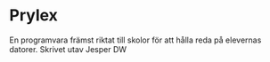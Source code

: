 # Prylex
En programvara främst riktat till skolor för att hålla reda på elevernas datorer.
Skrivet utav Jesper DW
